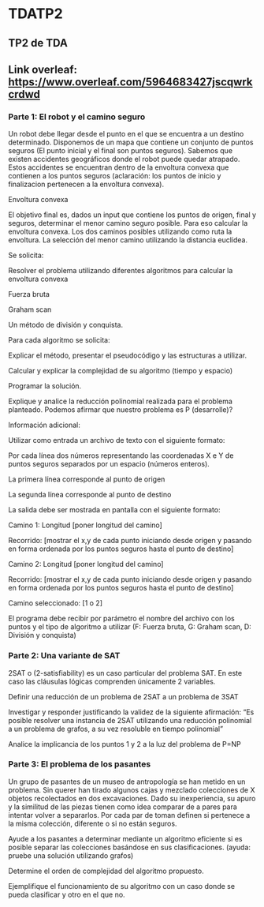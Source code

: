 # TDATP2
## TP2 de TDA
## Link overleaf: https://www.overleaf.com/5964683427jscqwrkcrdwd

### Parte 1: El robot y el camino seguro

Un robot debe llegar desde el punto en el que se encuentra a un destino determinado. Disponemos de un mapa que contiene un conjunto de puntos seguros (El punto inicial y el final son puntos seguros). Sabemos que existen accidentes geográficos donde el robot puede quedar atrapado. Estos accidentes se encuentran dentro de la envoltura convexa que contienen a los puntos seguros (aclaración: los puntos de inicio y finalizacion pertenecen a la envoltura convexa).

Envoltura convexa

El objetivo final es, dados un input que contiene los puntos de origen, final y seguros, determinar el menor camino seguro posible. Para eso calcular la envoltura convexa. Los dos caminos posibles utilizando como ruta la envoltura. La selección del menor camino utilizando la distancia euclídea.

Se solicita:

Resolver el problema utilizando diferentes algoritmos para calcular la envoltura convexa

Fuerza bruta

Graham scan

Un método de división y conquista.

Para cada algoritmo se solicita:

Explicar el método, presentar el pseudocódigo y las estructuras a utilizar.

Calcular y explicar la complejidad de su algoritmo (tiempo y espacio)

Programar la solución.

Explique y analice la reducción polinomial realizada para el problema planteado. Podemos afirmar que nuestro problema es P (desarrolle)?

Información adicional:

Utilizar como entrada un archivo de texto con el siguiente formato:

Por cada línea dos números representando las coordenadas X e Y de puntos seguros separados por un espacio (números enteros).

La primera línea corresponde al punto de origen

La segunda línea corresponde al punto de destino

La salida debe ser mostrada en pantalla con el siguiente formato:

Camino 1: Longitud [poner longitud del camino]

Recorrido: [mostrar el x,y de cada punto iniciando desde origen y pasando en forma ordenada por los puntos seguros hasta el punto de destino]

Camino 2: Longitud [poner longitud del camino]

Recorrido: [mostrar el x,y de cada punto iniciando desde origen y pasando en forma ordenada por los puntos seguros hasta el punto de destino]

Camino seleccionado: [1 o 2]

El programa debe recibir por parámetro el nombre del archivo con los puntos y el tipo de algoritmo a utilizar (F: Fuerza bruta, G: Graham scan, D: División y conquista)

### Parte 2: Una variante de SAT

2SAT o (2-satisfiability) es un caso particular del problema SAT. En este caso las cláusulas lógicas comprenden únicamente 2 variables.

Definir una reducción de un problema de 2SAT a un problema de 3SAT

Investigar y responder justificando la validez de la siguiente afirmación: “Es posible resolver una instancia de 2SAT utilizando una reducción polinomial a un problema de grafos, a su vez resoluble en tiempo polinomial”

Analice la implicancia de los puntos 1 y 2 a la luz del problema de P=NP

### Parte 3: El problema de los pasantes

Un grupo de pasantes de un museo de antropología se han metido en un problema. Sin querer han tirado algunos cajas y mezclado colecciones de X objetos recolectados en dos excavaciones. Dado su inexperiencia, su apuro y la similitud de las piezas tienen como idea comparar de a pares para intentar volver a separarlos. Por cada par de toman definen si pertenece a la misma colección, diferente o si no están seguros.

Ayude a los pasantes a determinar mediante un algoritmo eficiente si es posible separar las colecciones basándose en sus clasificaciones. (ayuda: pruebe una solución utilizando grafos)

Determine el orden de complejidad del algoritmo propuesto.

Ejemplifique el funcionamiento de su algoritmo con un caso donde se pueda clasificar y otro en el que no.
